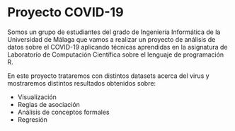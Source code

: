 # Proyecto COVID-19

Somos un grupo de estudiantes del grado de Ingeniería Informática de la Universidad de Málaga que vamos a realizar un proyecto de análisis de datos sobre el COVID-19 aplicando técnicas aprendidas en la asignatura de Laboratorío de Computación Científica sobre el lenguaje de programación R.

En este proyecto trataremos con distintos datasets acerca del virus y mostraremos distintos resultados obtenidos sobre:

- Visualización
- Reglas de asociación
- Análisis de conceptos formales
- Regresión



